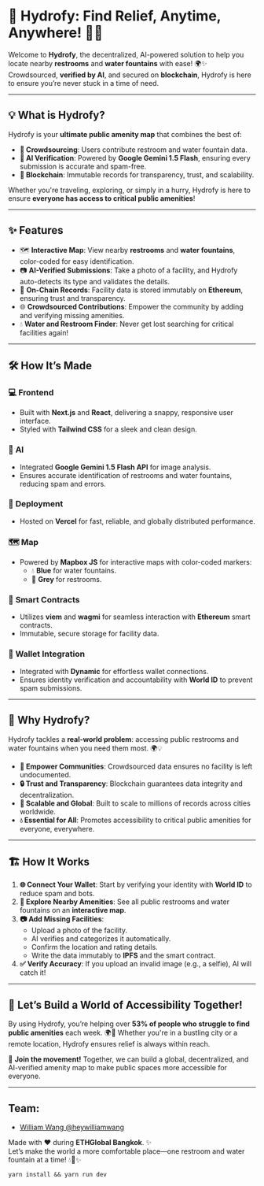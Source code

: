# 🌊 Hydrofy: Find Relief, Anytime, Anywhere! 🚻🚰  

Welcome to **Hydrofy**, the decentralized, AI-powered solution to help you locate nearby **restrooms** and **water fountains** with ease! 🌍✨ Crowdsourced, **verified by AI**, and secured on **blockchain**, Hydrofy is here to ensure you’re never stuck in a time of need.  

---

## 💡 **What is Hydrofy?**  

Hydrofy is your **ultimate public amenity map** that combines the best of:  
- **🤝 Crowdsourcing**: Users contribute restroom and water fountain data.  
- **🤖 AI Verification**: Powered by **Google Gemini 1.5 Flash**, ensuring every submission is accurate and spam-free.  
- **🔗 Blockchain**: Immutable records for transparency, trust, and scalability.  

Whether you're traveling, exploring, or simply in a hurry, Hydrofy is here to ensure **everyone has access to critical public amenities**!  

---

## ✨ **Features**  

- 🗺️ **Interactive Map**: View nearby **restrooms** and **water fountains**, color-coded for easy identification.  
- 📷 **AI-Verified Submissions**: Take a photo of a facility, and Hydrofy auto-detects its type and validates the details.  
- 🔐 **On-Chain Records**: Facility data is stored immutably on **Ethereum**, ensuring trust and transparency.  
- 🌐 **Crowdsourced Contributions**: Empower the community by adding and verifying missing amenities.  
- 💧 **Water and Restroom Finder**: Never get lost searching for critical facilities again!  

---

## 🛠️ **How It’s Made**  

### 💻 **Frontend**  
- Built with **Next.js** and **React**, delivering a snappy, responsive user interface.  
- Styled with **Tailwind CSS** for a sleek and clean design.  

### 🤖 **AI**  
- Integrated **Google Gemini 1.5 Flash API** for image analysis.  
- Ensures accurate identification of restrooms and water fountains, reducing spam and errors.  

### 🚀 **Deployment**  
- Hosted on **Vercel** for fast, reliable, and globally distributed performance.  

### 🗺️ **Map**  
- Powered by **Mapbox JS** for interactive maps with color-coded markers:  
  - 💧 **Blue** for water fountains.  
  - 🚻 **Grey** for restrooms.  

### 🔗 **Smart Contracts**  
- Utilizes **viem** and **wagmi** for seamless interaction with **Ethereum** smart contracts.  
- Immutable, secure storage for facility data.  

### 🦄 **Wallet Integration**  
- Integrated with **Dynamic** for effortless wallet connections.  
- Ensures identity verification and accountability with **World ID** to prevent spam submissions.  

---

## 🎯 **Why Hydrofy?**  

Hydrofy tackles a **real-world problem**: accessing public restrooms and water fountains when you need them most. 🌍💡  

- **🌟 Empower Communities**: Crowdsourced data ensures no facility is left undocumented.  
- **🔒 Trust and Transparency**: Blockchain guarantees data integrity and decentralization.  
- **🚀 Scalable and Global**: Built to scale to millions of records across cities worldwide.  
- **💧 Essential for All**: Promotes accessibility to critical public amenities for everyone, everywhere.  

---

## 🏗️ **How It Works**  

1. **🌐 Connect Your Wallet**: Start by verifying your identity with **World ID** to reduce spam and bots.  
2. **📍 Explore Nearby Amenities**: See all public restrooms and water fountains on an **interactive map**.  
3. **📷 Add Missing Facilities**:  
   - Upload a photo of the facility.  
   - AI verifies and categorizes it automatically.  
   - Confirm the location and rating details.  
   - Write the data immutably to **IPFS** and the smart contract.  
4. **✅ Verify Accuracy**: If you upload an invalid image (e.g., a selfie), AI will catch it!  

---

## 🤩 **Let’s Build a World of Accessibility Together!**  

By using Hydrofy, you’re helping over **53% of people who struggle to find public amenities** each week. 🌍🚻 Whether you're in a bustling city or a remote location, Hydrofy ensures relief is always within reach.  

🌟 **Join the movement!** Together, we can build a global, decentralized, and AI-verified amenity map to make public spaces more accessible for everyone.  

---

## Team:
- [William Wang @heywilliamwang](https://x.com/heywilliamwang)

Made with ❤️ during **ETHGlobal Bangkok**. ✨  
Let’s make the world a more comfortable place—one restroom and water fountain at a time! 💧🚻✨  

```
yarn install && yarn run dev
```